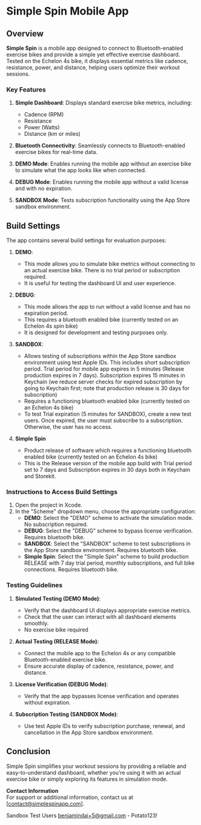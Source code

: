 # Simple Spin Mobile App

## Overview

**Simple Spin** is a mobile app designed to connect to Bluetooth-enabled exercise bikes and provide a simple yet effective exercise dashboard. Tested on the Echelon 4s bike, it displays essential metrics like cadence, resistance, power, and distance, helping users optimize their workout sessions.

### Key Features

1. **Simple Dashboard**: Displays standard exercise bike metrics, including:
   - Cadence (RPM)
   - Resistance
   - Power (Watts)
   - Distance (km or miles)

2. **Bluetooth Connectivity**: Seamlessly connects to Bluetooth-enabled exercise bikes for real-time data.

3. **DEMO Mode**: Enables running the mobile app without an exercise bike to simulate what the app looks like when connected.

4. **DEBUG Mode**: Enables running the mobile app without a valid license and with no expiration.

5. **SANDBOX Mode**: Tests subscription functionality using the App Store sandbox environment.

## Build Settings

The app contains several build settings for evaluation purposes:

1. **DEMO**: 
   - This mode allows you to simulate bike metrics without connecting to an actual exercise bike.  There is no trial period or subscription required.
   - It is useful for testing the dashboard UI and user experience.  

2. **DEBUG**: 
   - This mode allows the app to run without a valid license and has no expiration period. 
   - This requires a bluetooth enabled bike (currently tested on an Echelon 4s spin bike)
   - It is designed for development and testing purposes only.  

3. **SANDBOX**:
   - Allows testing of subscriptions within the App Store sandbox environment using test Apple IDs.  This includes short subscription period. Trial period for mobile app expires in 5 minutes (Release production expires in 7 days).  Subscription expires 15 minutes in Keychain (we reduce server checks for expired subscription by going to Keychain first; note that production release is 30 days for subscription)
   - Requires a functioning bluetooth enabled bike (currently tested on an Echelon 4s bike)
   - To test Trial expiration (5 minutes for SANDBOX), create a new test users.  Once expired, the user must subscribe to a subscription.  Otherwise, the user has no access.
4. **Simple Spin**
    - Product release of software which requires a functioning bluetooth enabled bike (currently tested on an Echelon 4s bike)
    - This is the Release version of the mobile app build with Trial period set to 7 days and Subscription expires in 30 days both in Keychain and Storekit.
   
### Instructions to Access Build Settings

1. Open the project in Xcode.
2. In the "Scheme" dropdown menu, choose the appropriate configuration:
   - **DEMO**: Select the "DEMO" scheme to activate the simulation mode.  No subscription required.
   - **DEBUG**: Select the "DEBUG" scheme to bypass license verification.  Requires bluetooth bike.
   - **SANDBOX**: Select the "SANDBOX" scheme to test subscriptions in the App Store sandbox environment. Requires bluetooth bike.
   - **Simple Spin**: Select the "Simple Spin" scheme to build production RELEASE with 7 day trial period, monthly subscriptions, and full bike connections.  Requires bluetooth bike.

### Testing Guidelines

1. **Simulated Testing (DEMO Mode)**:
   - Verify that the dashboard UI displays appropriate exercise metrics.
   - Check that the user can interact with all dashboard elements smoothly.
   - No exercise bike required

2. **Actual Testing (RELEASE Mode)**:
   - Connect the mobile app to the Echelon 4s or any compatible Bluetooth-enabled exercise bike.
   - Ensure accurate display of cadence, resistance, power, and distance.

3. **License Verification (DEBUG Mode)**:
   - Verify that the app bypasses license verification and operates without expiration.

4. **Subscription Testing (SANDBOX Mode)**:
   - Use test Apple IDs to verify subscription purchase, renewal, and cancellation in the App Store sandbox environment.

## Conclusion

Simple Spin simplifies your workout sessions by providing a reliable and easy-to-understand dashboard, whether you’re using it with an actual exercise bike or simply exploring its features in simulation mode.

**Contact Information**  
For support or additional information, contact us at [contact@simplespinapp.com].


Sandbox Test Users
benjamindai+5@gmail.com - Potato123!
